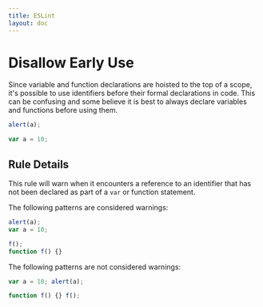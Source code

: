 ```yaml
---
title: ESLint
layout: doc
---
```

# Disallow Early Use

Since variable and function declarations are hoisted to the top of a scope, it's possible to use identifiers before their formal declarations in code. This can be confusing and some believe it is best to always declare variables and functions before using them.

```js
alert(a); 

var a = 10;
```

## Rule Details

This rule will warn when it encounters a reference to an identifier that has not been declared as part of a `var` or function statement.

The following patterns are considered warnings:

```js
alert(a); 
var a = 10;

f(); 
function f() {}
```

The following patterns are not considered warnings:

```js
var a = 10; alert(a);

function f() {} f();
```
